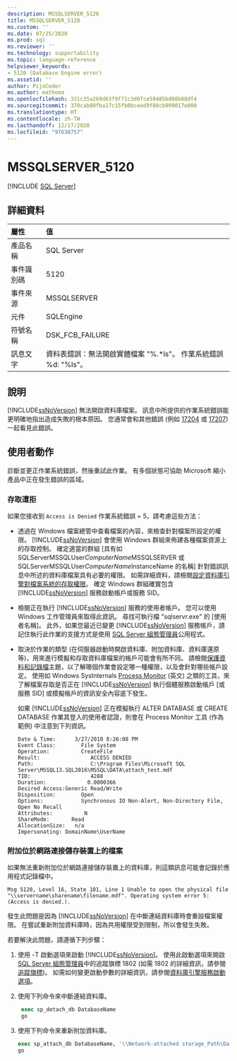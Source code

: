 ```yaml
---
description: MSSQLSERVER_5120
title: MSSQLSERVER_5120
ms.custom: ''
ms.date: 07/25/2020
ms.prod: sql
ms.reviewer: ''
ms.technology: supportability
ms.topic: language-reference
helpviewer_keywords:
- 5120 (Database Engine error)
ms.assetid: ''
author: PijoCoder
ms.author: mathoma
ms.openlocfilehash: 331c35a269d63f9f71c3d0fce59485bd08b88df4
ms.sourcegitcommit: 370cab80fba17c15fb0bceed9f80cb099017e000
ms.translationtype: HT
ms.contentlocale: zh-TW
ms.lasthandoff: 12/17/2020
ms.locfileid: "97638757"
---
```

# <a name="mssqlserver_5120"></a>MSSQLSERVER_5120
 [!INCLUDE [SQL Server](../../includes/applies-to-version/sqlserver.md)]
  
## <a name="details"></a>詳細資料  
  
| 屬性 | 值 |  
| :-------- | :---- |  
|產品名稱|SQL Server|  
|事件識別碼|5120|  
|事件來源|MSSQLSERVER|  
|元件|SQLEngine|  
|符號名稱|DSK_FCB_FAILURE|  
|訊息文字|資料表錯誤：無法開啟實體檔案 "%.*ls"。 作業系統錯誤 %d: "%ls"。|  
  
## <a name="explanation"></a>說明  
[!INCLUDE[ssNoVersion](../../includes/ssnoversion-md.md)] 無法開啟資料庫檔案。  訊息中所提供的作業系統錯誤能更明確地指出造成失敗的根本原因。 您通常會和其他錯誤 (例如 [17204](mssqlserver-17204-database-engine-error.md) 或 [17207](mssqlserver-17207-database-engine-error.md)) 一起看見此錯誤。
  
## <a name="user-action"></a>使用者動作  
  
  診斷並更正作業系統錯誤，然後重試此作業。 有多個狀態可協助 Microsoft 縮小產品中正在發生錯誤的區域。 
  
### <a name="access-is-denied"></a>存取遭拒 
如果您接收到 `Access is Denied` 作業系統錯誤 = 5，請考慮這些方法：
   -  透過在 Windows 檔案總管中查看檔案的內容，來檢查針對檔案所設定的權限。 [!INCLUDE[ssNoVersion](../../includes/ssnoversion-md.md)] 會使用 Windows 群組來佈建各種檔案資源上的存取控制。 確定適當的群組 [具有如 SQLServerMSSQLUser$ComputerName$MSSQLSERVER 或 SQLServerMSSQLUser$ComputerName$InstanceName 的名稱] 針對錯誤訊息中所述的資料庫檔案具有必要的權限。 如需詳細資料，請檢閱[設定資料庫引擎對檔案系統的存取權限](/previous-versions/sql/2014/database-engine/configure-windows/configure-file-system-permissions-for-database-engine-access?view=sql-server-2014&preserve-view=true)。 確定 Windows 群組確實包含 [!INCLUDE[ssNoVersion](../../includes/ssnoversion-md.md)] 服務啟動帳戶或服務 SID。
   -  檢閱正在執行 [!INCLUDE[ssNoVersion](../../includes/ssnoversion-md.md)] 服務的使用者帳戶。 您可以使用 Windows 工作管理員來取得此資訊。 尋找可執行檔 "sqlservr.exe" 的 [使用者名稱]。 此外，如果您最近已變更 [!INCLUDE[ssNoVersion](../../includes/ssnoversion-md.md)] 服務帳戶，請記住執行此作業的支援方式是使用 [SQL Server 組態管理員](../sql-server-configuration-manager.md)公用程式。 
   -  取決於作業的類型 (在伺服器啟動時開啟資料庫、附加資料庫、資料庫還原等)，用來進行模擬和存取資料庫檔案的帳戶可能會有所不同。 請檢閱[保護資料和記錄檔](/previous-versions/sql/sql-server-2008-r2/ms189128(v=sql.105))主題，以了解哪個作業會設定哪一種權限，以及會針對哪些帳戶設定。 使用如 Windows SysInternals [Process Monitor](/sysinternals/downloads/procmon) \(英文\) 之類的工具，來了解檔案存取是否正在 [!INCLUDE[ssNoVersion](../../includes/ssnoversion-md.md)] 執行個體服務啟動帳戶 [或服務 SID] 或模擬帳戶的資訊安全內容底下發生。

      如果 [!INCLUDE[ssNoVersion](../../includes/ssnoversion-md.md)] 正在模擬執行 ALTER DATABASE 或 CREATE DATABASE 作業其登入的使用者認證，則會在 Process Monitor 工具 (作為範例) 中注意到下列資訊。
      
        ```
        Date & Time:      3/27/2010 8:26:08 PM
        Event Class:        File System
        Operation:          CreateFile
        Result:                ACCESS DENIED
        Path:                  C:\Program Files\Microsoft SQL Server\MSSQL13.SQL2016\MSSQL\DATA\attach_test.mdf
        TID:                   4288
        Duration:             0.0000366
        Desired Access:Generic Read/Write
        Disposition:        Open
        Options:            Synchronous IO Non-Alert, Non-Directory File, Open No Recall
        Attributes:          N
        ShareMode:       Read
        AllocationSize:   n/a
        Impersonating: DomainName\UserName
        ```
  
  
### <a name="attaching-files-that-reside-on-a-network-attached-storage"></a>附加位於網路連接儲存裝置上的檔案  
如果無法重新附加位於網路連接儲存裝置上的資料庫，則這類訊息可能會記錄於應用程式記錄檔中。

`Msg 5120, Level 16, State 101, Line 1 Unable to open the physical file "\\servername\sharename\filename.mdf". Operating system error 5: (Access is denied.).`

發生此問題是因為 [!INCLUDE[ssNoVersion](../../includes/ssnoversion-md.md)] 在中斷連結資料庫時會重設檔案權限。 在嘗試重新附加資料庫時，因為共用權限受到限制，所以會發生失敗。

若要解決此問題，請遵循下列步驟：
1. 使用 -T 啟動選項來啟動 [!INCLUDE[ssNoVersion](../../includes/ssnoversion-md.md)]。 使用此啟動選項來開啟 [SQL Server 組態管理員](../sql-server-configuration-manager.md)中的追蹤旗標 1802 (如需 1802 的詳細資訊，請參閱[追蹤旗標](../../t-sql/database-console-commands/dbcc-traceon-transact-sql.md))。 如需如何變更啟動參數的詳細資訊，請參閱[資料庫引擎服務啟動選項](../../database-engine/configure-windows/database-engine-service-startup-options.md)。

2. 使用下列命令來中斷連結資料庫。
   ```sql
    exec sp_detach_db DatabaseName
    go 
   ```

3. 使用下列命令來重新附加資料庫。
   ```sql
   exec sp_attach_db DatabaseName, '\\Network-attached storage_Path\DatabaseMDFFile.mdf', '\\Network-attached storage_Path\DatabaseLDFFile.ldf'
   go
   ```
